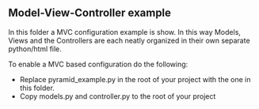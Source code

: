 ## Model-View-Controller example

In this folder a MVC configuration example is show. In this way Models, Views and the Controllers are each neatly organized in their own separate python/html file. 

To enable a MVC based configuration do the following:
* Replace pyramid_example.py in the root of your project with the one in this folder.
* Copy models.py and controller.py to the root of your project
